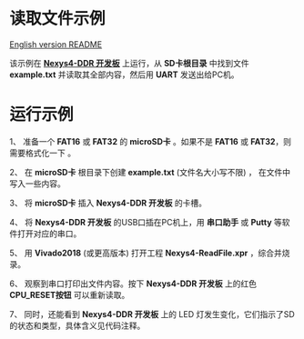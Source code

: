 读取文件示例
===========================

[English version README](https://github.com/WangXuan95/FPGA-SDcard-Reader/blob/master/Nexys4-ReadFile/README_en.md)

该示例在 [**Nexys4-DDR 开发板**](http://www.digilent.com.cn/products/product-nexys-4-ddr-artix-7-fpga-trainer-board.html) 上运行，从 **SD卡根目录** 中找到文件 **example.txt** 并读取其全部内容，然后用 **UART** 发送出给PC机。

# 运行示例

1、 准备一个 **FAT16** 或 **FAT32** 的 **microSD卡** 。如果不是 **FAT16** 或 **FAT32**，则需要格式化一下 。 

2、 在 **microSD卡** 根目录下创建 **example.txt** (文件名大小写不限) ， 在文件中写入一些内容。

3、 将 **microSD卡** 插入 **Nexys4-DDR 开发板** 的卡槽。

4、 将 **Nexys4-DDR 开发板** 的USB口插在PC机上，用 **串口助手** 或 **Putty** 等软件打开对应的串口。

5、 用 **Vivado2018** (或更高版本) 打开工程 **Nexys4-ReadFile.xpr** ，综合并烧录。

6、 观察到串口打印出文件内容。按下 **Nexys4-DDR 开发板** 上的红色 **CPU_RESET按钮** 可以重新读取。

7、 同时，还能看到 **Nexys4-DDR 开发板** 上的 LED 灯发生变化，它们指示了SD的状态和类型，具体含义见代码注释。
